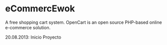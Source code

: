 eCommercEwok
============

A free shopping cart system. OpenCart is an open source PHP-based online e-commerce solution.

20.08.2013: Inicio Proyecto
